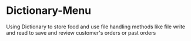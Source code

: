 # Dictionary-Menu
Using Dictionary to store food and use file handling methods like file write and  read to save and review customer's orders or past orders
